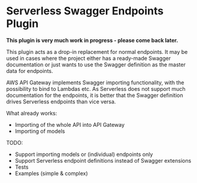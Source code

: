 # Serverless Swagger Endpoints Plugin

**This plugin is very much work in progress - please come back later.**

This plugin acts as a drop-in replacement for normal endpoints. It may be used
in cases where the project either has a ready-made Swagger documentation or
just wants to use the Swagger definition as the master data for endpoints.

AWS API Gateway implements Swagger importing functionality, with the possibility
to bind to Lambdas etc. As Serverless does not support much documentation for the
endpoints, it is better that the Swagger definition drives Serverless endpoints
than vice versa.

What already works:

   * Importing of the whole API into API Gateway
   * Importing of models

TODO:

   * Support importing models or (individual) endpoints only
   * Support Serverless endpoint definitions instead of Swagger extensions
   * Tests
   * Examples (simple & complex)


